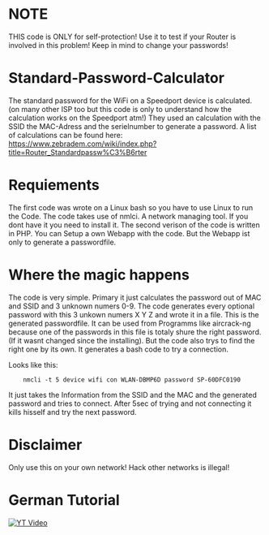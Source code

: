# NOTE
THIS code is ONLY for self-protection! Use it to test if your Router is involved in this problem! Keep in mind to change your passwords!

# Standard-Password-Calculator

The standard password for the WiFi on a Speedport device is calculated. (on many other ISP too but this code is only to understand how the calculation works on the Speedport atm!) 
They used an calculation with the SSID the MAC-Adress and the serielnumber to generate a password.
A list of calculations can be found here: https://www.zebradem.com/wiki/index.php?title=Router_Standardpassw%C3%B6rter

# Requiements

The first code was wrote on a Linux bash so you have to use Linux to run the Code.
The code takes use of nmlci. A network managing tool. If you dont have it you need to install it.
The second verison of the code is written in PHP. You can Setup a own Webapp with the code. But the Webapp ist only to generate a passwordfile.

# Where the magic happens

The code is very simple. Primary it just calculates the password out of MAC and SSID and 3 unknown numers 0-9.
The code generates every optional password with this 3 unkown numers X Y Z and wrote it in a file.
This is the generated passwordfile. It can be used from Programms like aircrack-ng because one of the passwords in this file is totaly shure the right password. (If it wasnt changed since the installing).
But the code also trys to find the right one by its own. It generates a bash code to try a connection.

Looks like this: 

```
    nmcli -t 5 device wifi con WLAN-DBMP6D password SP-60DFC0190
```

It just takes the Information from the SSID and the MAC and the generated password and tries to connect. After 5sec of trying and not connecting it kills hisself and try the next password.

# Disclaimer

Only use this on your own network! Hack other networks is illegal!

# German Tutorial
[![YT Video](https://img.youtube.com/vi/b2db1U-LhiA/0.jpg)](https://www.youtube.com/watch?v=b2db1U-LhiA)
